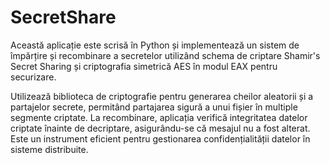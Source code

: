 # SecretShare

Această aplicație este scrisă în Python și implementează un sistem de împărțire și recombinare a secretelor utilizând schema de criptare Shamir's Secret Sharing și criptografia simetrică AES în modul EAX pentru securizare. 

Utilizează biblioteca de criptografie pentru generarea cheilor aleatorii și a partajelor secrete, permitând partajarea sigură a unui fișier în multiple segmente criptate. La recombinare, aplicația verifică integritatea datelor criptate înainte de decriptare, asigurându-se că mesajul nu a fost alterat. Este un instrument eficient pentru gestionarea confidențialității datelor în sisteme distribuite.
